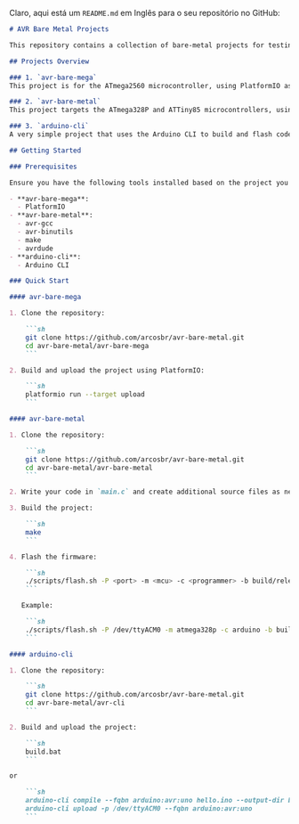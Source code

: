 Claro, aqui está um `README.md` em Inglês para o seu repositório no GitHub:

```markdown
# AVR Bare Metal Projects

This repository contains a collection of bare-metal projects for testing purposes on various AVR microcontrollers. These projects are intended as drafts and examples for those interested in AVR programming without an operating system.

## Projects Overview

### 1. `avr-bare-mega`
This project is for the ATmega2560 microcontroller, using PlatformIO as the development environment.

### 2. `avr-bare-metal`
This project targets the ATmega328P and ATTiny85 microcontrollers, using a Makefile for building and flashing.

### 3. `arduino-cli`
A very simple project that uses the Arduino CLI to build and flash code to an Arduino Uno.

## Getting Started

### Prerequisites

Ensure you have the following tools installed based on the project you wish to work with:

- **avr-bare-mega**:
  - PlatformIO
- **avr-bare-metal**:
  - avr-gcc
  - avr-binutils
  - make
  - avrdude
- **arduino-cli**:
  - Arduino CLI

### Quick Start

#### avr-bare-mega

1. Clone the repository:

    ```sh
    git clone https://github.com/arcosbr/avr-bare-metal.git
    cd avr-bare-metal/avr-bare-mega
    ```

2. Build and upload the project using PlatformIO:

    ```sh
    platformio run --target upload
    ```

#### avr-bare-metal

1. Clone the repository:

    ```sh
    git clone https://github.com/arcosbr/avr-bare-metal.git
    cd avr-bare-metal/avr-bare-metal
    ```

2. Write your code in `main.c` and create additional source files as needed.

3. Build the project:

    ```sh
    make
    ```

4. Flash the firmware:

    ```sh
    ./scripts/flash.sh -P <port> -m <mcu> -c <programmer> -b build/release/firmware.hex
    ```

   Example:

    ```sh
    ./scripts/flash.sh -P /dev/ttyACM0 -m atmega328p -c arduino -b build/release/firmware.hex
    ```

#### arduino-cli

1. Clone the repository:

    ```sh
    git clone https://github.com/arcosbr/avr-bare-metal.git
    cd avr-bare-metal/avr-cli
    ```

2. Build and upload the project:

    ```sh
    build.bat
    ```

or

    ```sh
    arduino-cli compile --fqbn arduino:avr:uno hello.ino --output-dir build
    arduino-cli upload -p /dev/ttyACM0 --fqbn arduino:avr:uno
    ```

